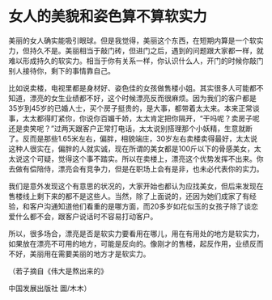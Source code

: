 # 女人的美貌和姿色算不算软实力

美丽的女人确实能吸引眼球。但是我觉得，美丽这个东西，在短期内算是一个软实力，但持久不是。美丽相当于敲门砖，但进门之后，遇到的问题跟大家都一样，就难以形成持久的软实力。相当于你有关系一样，你认识什么人，开门的时候你敲门别人接待你，剩下的事情靠自己。 

比如说卖楼，电视里都是身材好、姿色佳的女孩做售楼小姐。其实很多人可能都不知道，漂亮的女生业绩都不好，这个时候漂亮反而很麻烦。因为我们的客户都是35岁到45岁的已婚人士，买个房子挺贵的，是大事，都带着太太来。本来正常谈事，太太都得盯紧你，你说你百媚千娇，太太肯定把你隔开，“干吗呢？卖房子呢还是卖笑呢？”过两天跟客户正常打电话，太太说别搭理那个小妖精，生意就断了。反而是那些1.65米左右，偏胖，相貌端庄，30岁左右卖楼卖得最好，太太说这种人很实在，偏胖的人就实诚，现在所谓的美女都是100斤以下的骨感美女，太太说这个可疑，觉得这个事不踏实。所以在卖楼上，漂亮这个优势发挥不出来。你去做有偿陪侍，漂亮会有竞争力，但是在职场上会有是非，也未必代表你的实力。 

我们是意外发现这个有意思的状况的，大家开始也都认为应找美女，但后来发现在售楼线上剩下来的都不是这些人。当然，除了上面说的，还因为她们成家了有经验，和客户沟通知道他们看重的是哪方面，而20多岁如花似玉的女孩子除了谈恋爱什么都不会，跟客户说话时不容易打动客户。 

所以，很多场合，漂亮是否是软实力要看用在哪儿，用在有用处的地方是软实力，如果放在漂亮不可用的地方，可能是反向的。像刚才的售楼，起反作用，业绩反而不好，美丽用在需要美丽的地方才是软实力。 

（若子摘自《伟大是熬出来的》 

中国发展出版社 圖/木木）